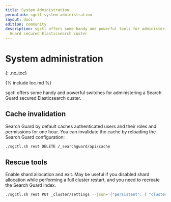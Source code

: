 ```yaml
---
title: System Administration
permalink: sgctl-system-administration
layout: docs
edition: community
description: sgctl offers some handy and powerful tools for administering a Search
  Guard secured Elasticsearch custer
---
```

<!---
Copyright 2022 floragunn GmbH
-->

# System administration
{: .no_toc}

{% include toc.md %}

sgctl offers some handy and powerful switches for administering a Search Guard secured Elasticsearch custer.

## Cache invalidation 

Search Guard by default caches authenticated users and their roles and permissions for one hour. You can invalidate the cache by reloading the Search Guard configuration:

```bash
./sgctl.sh rest DELETE /_searchguard/api/cache
```

## Rescue tools

Enable shard allocation and exit. May be useful if you disabled shard allocation while performing a full cluster restart, and you need to recreate the Search Guard index.
```bash
./sgctl.sh rest PUT _cluster/settings --json='{"persistent": { "cluster.routing.allocation.enable": null}}'
```





